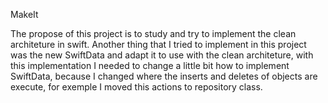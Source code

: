 MakeIt

The propose of this project is to study and try to implement the clean architeture in swift. 
Another thing that I tried to implement in this project was the new SwiftData and adapt it to use with the clean architeture, 
with this implementation I needed to change a little bit how to implement SwiftData, because I changed where the inserts and deletes of objects are execute,
for exemple I moved this actions to repository class.

